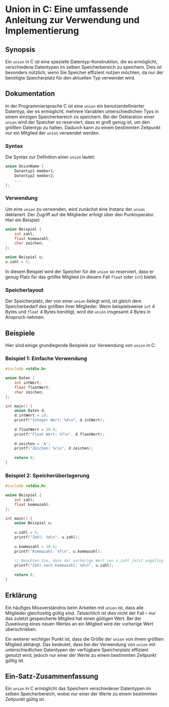 <!--
Meta Description: # Union in C: Eine umfassende Anleitung zur Verwendung und Implementierung ## Synopsis Ein `union` in C ist eine spezielle Datentyp-Konstruktion, die ...
Meta Keywords: union, der, ist, ein, zahl
-->

# Union in C: Eine umfassende Anleitung zur Verwendung und Implementierung

## Synopsis
Ein `union` in C ist eine spezielle Datentyp-Konstruktion, die es ermöglicht, verschiedene Datentypen im selben Speicherbereich zu speichern. Dies ist besonders nützlich, wenn Sie Speicher effizient nutzen möchten, da nur der benötigte Speicherplatz für den aktuellen Typ verwendet wird.

## Dokumentation
In der Programmiersprache C ist eine `union` ein benutzerdefinierter Datentyp, der es ermöglicht, mehrere Variablen unterschiedlichen Typs in einem einzigen Speicherbereich zu speichern. Bei der Deklaration einer `union` wird der Speicher so reserviert, dass er groß genug ist, um den größten Datentyp zu halten. Dadurch kann zu einem bestimmten Zeitpunkt nur ein Mitglied der `union` verwendet werden.

### Syntax
Die Syntax zur Definition einer `union` lautet:

```c
union UnionName {
    Datentyp1 member1;
    Datentyp2 member2;
    ...
};
```

### Verwendung
Um eine `union` zu verwenden, wird zunächst eine Instanz der `union` deklariert. Der Zugriff auf die Mitglieder erfolgt über den Punktoperator. Hier ein Beispiel:

```c
union Beispiel {
    int zahl;
    float kommazahl;
    char zeichen;
};

union Beispiel u;
u.zahl = 5;
```

In diesem Beispiel wird der Speicher für die `union` so reserviert, dass er genug Platz für das größte Mitglied (in diesem Fall `float` oder `int`) bietet.

### Speicherlayout
Der Speicherplatz, der von einer `union` belegt wird, ist gleich dem Speicherbedarf des größten ihrer Mitglieder. Wenn beispielsweise `int` 4 Bytes und `float` 4 Bytes benötigt, wird die `union` insgesamt 4 Bytes in Anspruch nehmen.

## Beispiele
Hier sind einige grundlegende Beispiele zur Verwendung von `union` in C:

### Beispiel 1: Einfache Verwendung
```c
#include <stdio.h>

union Daten {
    int intWert;
    float floatWert;
    char zeichen;
};

int main() {
    union Daten d;
    d.intWert = 10;
    printf("Integer Wert: %d\n", d.intWert);
    
    d.floatWert = 20.5;
    printf("Float Wert: %f\n", d.floatWert);
    
    d.zeichen = 'A';
    printf("Zeichen: %c\n", d.zeichen);
    
    return 0;
}
```

### Beispiel 2: Speicherüberlagerung
```c
#include <stdio.h>

union Beispiel {
    int zahl;
    float kommazahl;
};

int main() {
    union Beispiel u;
    
    u.zahl = 5;
    printf("Zahl: %d\n", u.zahl);
    
    u.kommazahl = 10.5;
    printf("Kommazahl: %f\n", u.kommazahl);
    
    // Beachten Sie, dass der vorherige Wert von u.zahl jetzt ungültig ist
    printf("Zahl nach Kommazahl: %d\n", u.zahl);
    
    return 0;
}
```

## Erklärung
Ein häufiges Missverständnis beim Arbeiten mit `union` ist, dass alle Mitglieder gleichzeitig gültig sind. Tatsächlich ist dies nicht der Fall – nur das zuletzt gespeicherte Mitglied hat einen gültigen Wert. Bei der Zuweisung eines neuen Wertes an ein Mitglied wird der vorherige Wert überschrieben.

Ein weiterer wichtiger Punkt ist, dass die Größe der `union` von ihrem größten Mitglied abhängt. Das bedeutet, dass bei der Verwendung von `union` mit unterschiedlichen Datentypen der verfügbare Speicherplatz effizient genutzt wird, jedoch nur einer der Werte zu einem bestimmten Zeitpunkt gültig ist.

## Ein-Satz-Zusammenfassung
Ein `union` in C ermöglicht das Speichern verschiedener Datentypen im selben Speicherbereich, wobei nur einer der Werte zu einem bestimmten Zeitpunkt gültig ist.